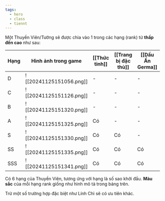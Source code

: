 ```yaml
---
tags:
  - hero
  - class
  - tiennt
---
```

Một Thuyền Viên/Tướng sẽ được chia vào 1 trong các hạng (rank) từ **thấp đến cao** như sau:

| Hạng | Hình ảnh trong game                  | [[Thức tỉnh]] | [[Trang bị đặc thù]] | [[Dấu Ấn Germa]] |
| ---- | ------------------------------------ | ------------- | -------------------- | ---------------- |
| D    | ![[20241125151056.png]] | -             | -                    | -                |
| C    | ![[20241125151126.png]] | -             | -                    | -                |
| B    | ![[20241125151320.png]] | -             | -                    | -                |
| A    | ![[20241125151325.png]] | Có            | -                    | -                |
| S    | ![[20241125151330.png]] | Có            | Có                   | -                |
| SS   | ![[20241125151335.png]] | Có            | Có                   | Có               |
| SSS  | ![[20241125151341.png]] | Có            | Có                   | Có               |

Có 6 hạng của Thuyền Viên, tương ứng với hạng là số sao khởi đầu.
**Màu sắc** của mỗi hạng rank giống như hình mô tả trong bảng trên.

Trừ một số trường hợp đặc biệt như Lính Chì sẽ có ưu tiên khác.